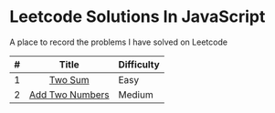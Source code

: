 # Leetcode Solutions In JavaScript

A place to record the problems I have solved on Leetcode

|   #   |                 Title                  | Difficulty |
| :---: | :------------------------------------: | :--------- |
|   1   |         [Two Sum](src/two-sum)         | Easy       |
|   2   | [Add Two Numbers](src/add-two-numbers) | Medium     |